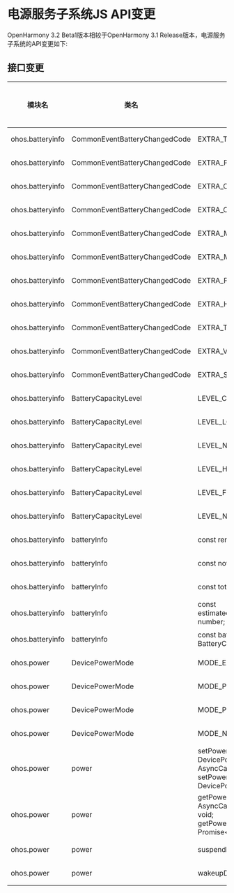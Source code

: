 # 电源服务子系统JS API变更

OpenHarmony 3.2 Beta1版本相较于OpenHarmony 3.1 Release版本，电源服务子系统的API变更如下:

## 接口变更

| 模块名 | 类名 | 方法/属性/枚举/常量 | 变更类型 |
|---|---|---|---|
| ohos.batteryinfo | CommonEventBatteryChangedCode | EXTRA_TECHNOLOGY | 新增 |
| ohos.batteryinfo | CommonEventBatteryChangedCode | EXTRA_PRESENT | 新增 |
| ohos.batteryinfo | CommonEventBatteryChangedCode | EXTRA_CHARGE_COUNTER | 新增 |
| ohos.batteryinfo | CommonEventBatteryChangedCode | EXTRA_CHARGE_STATE | 新增 |
| ohos.batteryinfo | CommonEventBatteryChangedCode | EXTRA_MAX_VOLTAGE | 新增 |
| ohos.batteryinfo | CommonEventBatteryChangedCode | EXTRA_MAX_CURRENT | 新增 |
| ohos.batteryinfo | CommonEventBatteryChangedCode | EXTRA_PLUGGED_TYPE | 新增 |
| ohos.batteryinfo | CommonEventBatteryChangedCode | EXTRA_HEALTH_STATE | 新增 |
| ohos.batteryinfo | CommonEventBatteryChangedCode | EXTRA_TEMPERATURE | 新增 |
| ohos.batteryinfo | CommonEventBatteryChangedCode | EXTRA_VOLTAGE | 新增 |
| ohos.batteryinfo | CommonEventBatteryChangedCode | EXTRA_SOC = 0 | 新增 |
| ohos.batteryinfo | BatteryCapacityLevel | LEVEL_CRITICAL | 新增 |
| ohos.batteryinfo | BatteryCapacityLevel | LEVEL_LOW | 新增 |
| ohos.batteryinfo | BatteryCapacityLevel | LEVEL_NORMAL | 新增 |
| ohos.batteryinfo | BatteryCapacityLevel | LEVEL_HIGH | 新增 |
| ohos.batteryinfo | BatteryCapacityLevel | LEVEL_FULL | 新增 |
| ohos.batteryinfo | BatteryCapacityLevel | LEVEL_NONE | 新增 |
| ohos.batteryinfo | batteryInfo | const remainingEnergy: number; | 新增 |
| ohos.batteryinfo | batteryInfo | const nowCurrent: number; | 新增 |
| ohos.batteryinfo | batteryInfo | const totalEnergy: number; | 新增 |
| ohos.batteryinfo | batteryInfo | const estimatedRemainingChargeTime: number; | 新增 |
| ohos.batteryinfo | batteryInfo | const batteryCapacityLevel: BatteryCapacityLevel; | 新增 |
| ohos.power | DevicePowerMode | MODE_EXTREME_POWER_SAVE | 新增 |
| ohos.power | DevicePowerMode | MODE_PERFORMANCE | 新增 |
| ohos.power | DevicePowerMode | MODE_POWER_SAVE | 新增 |
| ohos.power | DevicePowerMode | MODE_NORMAL = 600 | 新增 |
| ohos.power | power | setPowerMode(mode: DevicePowerMode, callback: AsyncCallback\<void>): void;<br>setPowerMode(mode: DevicePowerMode): Promise\<void>; | 新增 |
| ohos.power | power | getPowerMode(callback: AsyncCallback\<DevicePowerMode>): void;<br>getPowerMode(): Promise\<DevicePowerMode>; | 新增 |
| ohos.power | power | suspendDevice(): void; | 新增 |
| ohos.power | power | wakeupDevice(detail: string): void; | 新增 |


